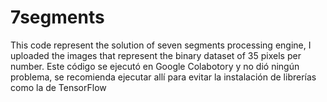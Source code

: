 # 7segments
This code represent the solution of seven segments processing engine, I uploaded the images that represent the binary dataset of 35 pixels per number. Este código se ejecutó en Google Colabotory y no dió ningún problema, se recomienda ejecutar allí para evitar la instalación de librerías como la de TensorFlow
